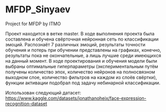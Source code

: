 # MFDP_Sinyaev
Project for MFDP by ITMO

Проект находится в ветке master. В ходе выполнения проекта была составлена и обучена свёрточная нейронная сеть по классификации 
эмоций. Распознаёт 7 различных эмоций, результаты точности обучения и потерь при обучении представлены на графиках, конечно,
результаты пока не окончательные, а лишь лучшие среди имеющихся на данный момент. В ходе проектирования и обучения модели
были выбраны оптимальные гиперпараметры (экспериментальным путём получены количество эпох, количество нейронов на полносвязном 
выходном слое, количество фильтров на каждом из слоёв свёртки), функции активации подобрал под задачу небинарной классификации.

Использован следующий датасет: https://www.kaggle.com/datasets/jonathanoheix/face-expression-recognition-dataset
